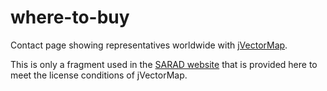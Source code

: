 # where-to-buy
Contact page showing representatives worldwide with [jVectorMap](http://jvectormap.com/).

This is only a fragment used in the [SARAD website](https://sarad.de/contact.php) that is provided here to meet the license conditions of jVectorMap.
